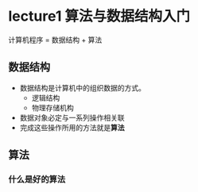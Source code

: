 # lecture1 算法与数据结构入门

计算机程序 = 数据结构 + 算法


## 数据结构
+ 数据结构是计算机中的组织数据的方式。
  + 逻辑结构
  + 物理存储机构
+ 数据对象必定与一系列操作相关联
+ 完成这些操作所用的方法就是**算法**

## 算法
### 什么是好的算法
